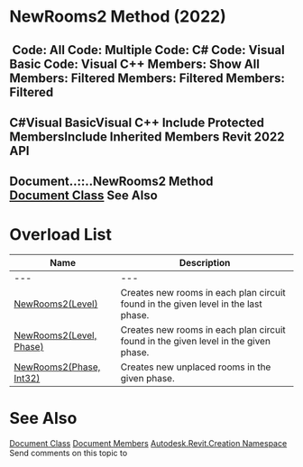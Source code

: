 # NewRooms2 Method (2022)

﻿
 Code: All Code: Multiple Code: C# Code: Visual Basic Code: Visual C++  Members: Show All Members: Filtered Members: Filtered Members: Filtered   
---  
C#Visual BasicVisual C++
Include Protected MembersInclude Inherited Members
Revit 2022 API  
---  
Document..::..NewRooms2 Method   
[Document Class](ab1718f9-45fb-b3d3-827e-32ff81cf929c.md "Document Class") See Also  
---  
# Overload List
| Name | Description |
| --- | --- |
| --- | --- | --- |
| [NewRooms2(Level)](5d5f7f56-c86c-d87e-ff6c-eb4e465a5183.md "NewRooms2 Method \(Level\)") | Creates new rooms in each plan circuit found in the given level in the last phase. |
| [NewRooms2(Level, Phase)](716dba64-4853-685b-bb3f-6c071b0cd0c8.md "NewRooms2 Method \(Level, Phase\)") | Creates new rooms in each plan circuit found in the given level in the given phase. |
| [NewRooms2(Phase, Int32)](d17f1295-77c6-f8ca-2e5e-6351ef0f520a.md "NewRooms2 Method \(Phase, Int32\)") | Creates new unplaced rooms in the given phase. |

# See Also
[Document Class](ab1718f9-45fb-b3d3-827e-32ff81cf929c.md "Document Class")
[Document Members](4f835512-a922-c7da-d389-3bdcb41a5660.md "Document Members")
[Autodesk.Revit.Creation Namespace](ded320da-058a-4edd-0418-0582389559a7.md "Autodesk.Revit.Creation Namespace")
Send comments on this topic to 